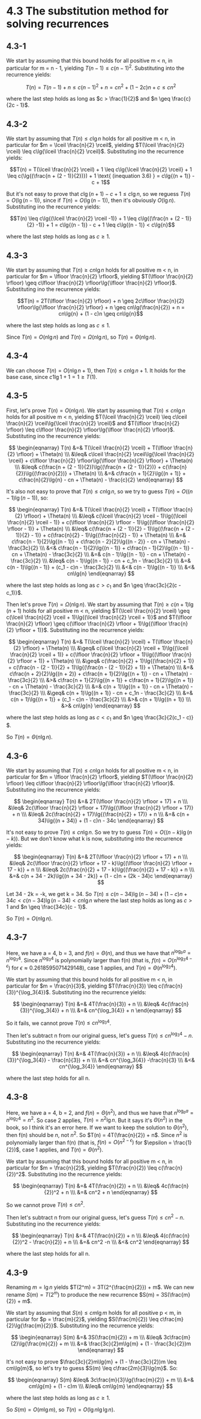 # 4.3 The substitution method for solving recurrences
## 4.3-1
We start by assuming that this bound holds for all positive m < n, in particular for m = n - 1, yielding $T(n - 1) \leq c(n - 1)^2$. Substituting into the recurrence yields:

$$T(n) = T(n - 1) + n \leq c(n - 1)^2 + n = cn^2 + (1 - 2c)n + c \leq cn^2$$

where the last step holds as long as $c > \frac{1}{2}$ and $n \geq \frac{c}{2c - 1}$.

## 4.3-2
We start by assuming that $T(n) \leq c\lg{n}$ holds for all positive m < n, in particular for $m = \lceil \frac{n}{2} \rceil$, yielding $T(\lceil \frac{n}{2} \rceil) \leq c\lg{\lceil \frac{n}{2} \rceil}$. Substituting ino the recurrence yields:

$$T(n) = T(\lceil \frac{n}{2} \rceil) + 1 \leq c\lg{\lceil \frac{n}{2} \rceil} + 1 \leq c(\lg{(\frac{n + (2 - 1)}{2})}) + 1 \text{ (inequation 3.6) } = c\lg{(n + 1)} - c + 1$$

But it's not easy to prove that $c\lg{(n + 1)} - c + 1 \leq c\lg{n}$, so we reguess $T(n) = O(\lg{(n - 1)})$, since if $T(n) = O(\lg{(n - 1)})$, then it's obviously $O(\lg{n})$. Substituting ino the recurrence yields:

$$T(n) \leq c\lg{(\lceil \frac{n}{2} \rceil -1)} + 1 \leq c\lg{(\frac{n + (2 - 1)}{2} -1)} + 1 = c\lg{(n - 1)} - c + 1 \leq c\lg{(n - 1)} < c\lg{n}$$

where the last step holds as long as $c \geq 1$.

## 4.3-3
We start by assuming that $T(n) \geq cn\lg{n}$ holds for all positive m < n, in particular for $m = \lfloor \frac{n}{2} \rfloor$, yielding $T(\lfloor \frac{n}{2} \rfloor) \geq c\lfloor \frac{n}{2} \rfloor\lg{\lfloor \frac{n}{2} \rfloor}$. Substituting ino the recurrence yields:

$$T(n) = 2T(\lfloor \frac{n}{2} \rfloor) + n \geq 2c\lfloor \frac{n}{2} \rfloor\lg{\lfloor \frac{n}{2} \rfloor} + n \geq cn\lg(\frac{n}{2}) + n = cn\lg{n} + (1 - c)n \geq cn\lg{n}$$

where the last step holds as long as $c \leq 1$.

Since $T(n) = O(n\lg{n})$ and $T(n) = \Omega(n\lg{n})$, so $T(n) = \Theta(n\lg{n})$.

## 4.3-4
We can choose $T(n) = O(n\lg{n} + 1)$, then $T(n) \leq cn\lg{n} + 1$. It holds for the base case, since $c1\lg{1} + 1 = 1 \geq T(1)$.

## 4.3-5
First, let's prove $T(n) = O(n\lg{n})$. We start by assuming that $T(n) \leq cn\lg{n}$ holds for all positive m < n, yielding $T(\lceil \frac{n}{2} \rceil) \leq c\lceil \frac{n}{2} \rceil\lg{\lceil \frac{n}{2} \rceil}$ and $T(\lfloor \frac{n}{2} \rfloor) \leq c\lfloor \frac{n}{2} \rfloor\lg{\lfloor \frac{n}{2} \rfloor}$. Substituting ino the recurrence yields:

$$
\begin{eqnarray}
T(n) &=& T(\lceil \frac{n}{2} \rceil) + T(\lfloor \frac{n}{2} \rfloor) + \Theta(n) \\\
&\leq& c\lceil \frac{n}{2} \rceil\lg{\lceil \frac{n}{2} \rceil} + c\lfloor \frac{n}{2} \rfloor\lg{\lfloor \frac{n}{2} \rfloor} + \Theta(n) \\\
&\leq& c(\frac{n + (2 - 1)}{2})\lg{(\frac{n + (2 - 1)}{2})} + c(\frac{n}{2})\lg{(\frac{n}{2})} + \Theta(n) \\\
&=& c\frac{n + 1}{2}\lg{(n + 1)} + c\frac{n}{2}\lg{n} - cn + \Theta(n) - \frac{c}{2}
\end{eqnarray}
$$

It's also not easy to prove that $T(n) \leq cn\lg{n}$, so we try to guess $T(n) = O((n - 1)\lg{(n - 1)})$, so:

$$
\begin{eqnarray}
T(n) &=& T(\lceil \frac{n}{2} \rceil) + T(\lfloor \frac{n}{2} \rfloor) + \Theta(n) \\\
&\leq& c(\lceil \frac{n}{2} \rceil - 1)\lg{(\lceil \frac{n}{2} \rceil - 1)} + c(\lfloor \frac{n}{2} \rfloor - 1)\lg{(\lfloor \frac{n}{2} \rfloor - 1)} + \Theta(n) \\\
&\leq& c(\frac{n + (2 - 1)}{2} - 1)\lg{(\frac{n + (2 - 1)}{2} - 1)} + c(\frac{n}{2} - 1)\lg{(\frac{n}{2} - 1)} + \Theta(n) \\\
&=& c\frac{n - 1}{2}\lg{(n - 1)} + c\frac{n - 2}{2}\lg{(n - 2)} - cn + \Theta(n) - \frac{3c}{2} \\\
&<& c\frac{n - 1}{2}\lg{(n - 1)} + c\frac{n - 1}{2}\lg{(n - 1)} - cn + \Theta(n) - \frac{3c}{2} \\\
&=& c(n - 1)\lg{(n - 1)} - cn + \Theta(n) - \frac{3c}{2} \\\
&\leq& c(n - 1)\lg{(n - 1)} - cn + c_1n - \frac{3c}{2} \\\
&=& c(n - 1)\lg{(n - 1)} + (c_1 - c)n - \frac{3c}{2} \\\
&<& c(n - 1)\lg{(n - 1)} \\\
&<& cn\lg{n}
\end{eqnarray}
$$

where the last step holds as long as $c > c_1$ and $n \geq \frac{3c}{2(c - c_1)}$.

Then let's prove $T(n) = \Omega(n\lg{n})$. We start by assuming that $T(n) \geq c(n + 1)\lg{(n + 1)}$ holds for all positive m < n, yielding $T(\lceil \frac{n}{2} \rceil) \geq c(\lceil \frac{n}{2} \rceil + 1)\lg{(\lceil \frac{n}{2} \rceil + 1)}$ and $T(\lfloor \frac{n}{2} \rfloor) \geq c(\lfloor \frac{n}{2} \rfloor + 1)\lg{(\lfloor \frac{n}{2} \rfloor + 1)}$. Substituting ino the recurrence yields:

$$
\begin{eqnarray}
T(n) &=& T(\lceil \frac{n}{2} \rceil) + T(\lfloor \frac{n}{2} \rfloor) + \Theta(n) \\\
&\geq& c(\lceil \frac{n}{2} \rceil + 1)\lg{(\lceil \frac{n}{2} \rceil + 1)} + c(\lfloor \frac{n}{2} \rfloor + 1)\lg{(\lfloor \frac{n}{2} \rfloor + 1)} + \Theta(n) \\\
&\geq& c(\frac{n}{2} + 1)\lg{(\frac{n}{2} + 1)} + c(\frac{n - (2 - 1)}{2} + 1)\lg{(\frac{n - (2 - 1)}{2} + 1)} + \Theta(n) \\\
&=& c\frac{n + 2}{2}\lg{(n + 2)} + c\frac{n + 1}{2}\lg{(n + 1)} - cn + \Theta(n) - \frac{3c}{2} \\\
&>& c\frac{n + 1}{2}\lg{(n + 1)} + c\frac{n + 1}{2}\lg{(n + 1)} - cn + \Theta(n) - \frac{3c}{2} \\\
&=& c(n + 1)\lg{(n + 1)} - cn + \Theta(n) - \frac{3c}{2} \\\
&\geq& c(n + 1)\lg{(n + 1)} - cn + c_1n - \frac{3c}{2} \\\
&=& c(n + 1)\lg{(n + 1)} + (c_1 - c)n - \frac{3c}{2} \\\
&>& c(n + 1)\lg{(n + 1)} \\\
&>& cn\lg{n}
\end{eqnarray}
$$

where the last step holds as long as $c < c_1$ and $n \geq \frac{3c}{2(c_1 - c)} $.

So $T(n) = \Theta(n\lg{n})$.

## 4.3-6
We start by assuming that $T(n) \leq cn\lg{n}$ holds for all positive m < n, in particular for $m = \lfloor \frac{n}{2} \rfloor$, yielding $T(\lfloor \frac{n}{2} \rfloor) \leq c\lfloor \frac{n}{2} \rfloor\lg{\lfloor \frac{n}{2} \rfloor}$. Substituting ino the recurrence yields:

$$
\begin{eqnarray}
T(n) &=& 2T(\lfloor \frac{n}{2} \rfloor + 17) + n \\\
&\leq& 2c(\lfloor \frac{n}{2} \rfloor + 17)\lg{(\lfloor \frac{n}{2} \rfloor + 17)} + n \\\
&\leq& 2c(\frac{n}{2} + 17)\lg{(\frac{n}{2} + 17)} + n \\\
&=& c(n + 34)\lg{(n + 34)} + (1 - c)n - 34c
\end{eqnarray}
$$

It's not easy to prove $T(n) \leq cn\lg{n}$. So we try to guess $T(n) = O((n - k)\lg{(n - k)})$. But we don't know what k is now, substituting into the recurrence yields:

$$
\begin{eqnarray}
T(n) &=& 2T(\lfloor \frac{n}{2} \rfloor + 17) + n \\\
&\leq& 2c(\lfloor \frac{n}{2} \rfloor + 17 - k)\lg{(\lfloor \frac{n}{2} \rfloor + 17 - k)} + n \\\
&\leq& 2c(\frac{n}{2} + 17 - k)\lg{(\frac{n}{2} + 17 - k)} + n \\\
&=& c(n + 34 - 2k)\lg{(n + 34 - 2k)} + (1 - c)n + (2k - 34)c
\end{eqnarray}
$$

Let 34 - 2k = -k, we get k = 34. So $T(n) \leq c(n - 34)\lg{(n - 34)} + (1 - c)n + 34c < c(n - 34)\lg{(n - 34)} < cn\lg{n}$ where the last step holds as long as $c > 1$ and $n \geq \frac{34c}{c - 1}$.

So $T(n) = O(n\lg{n})$.

## 4.3-7
Here, we have a = 4, b = 3, and $f(n) = \Theta(n)$, and thus we have that $n^{\log_ba} = n^{\log_3{4}}$. Since $n^{\log_3{4}}$ is polynomially larger than f(n) (that is, $f(n) = O(n^{\log_3{4} - \epsilon})$ for $\epsilon \approx 0.2618595071429148$), case 1 applies, and $T(n) = \Theta(n^{\log_3{4}})$.

We start by assuming that this bound holds for all positive m < n, in particular for $m = \frac{n}{3}$, yielding $T(\frac{n}{3}) \leq c(\frac{n}{3})^{\log_3{4}}$. Substituting ino the recurrence yields:

$$
\begin{eqnarray}
T(n) &=& 4T(\frac{n}{3}) + n \\\
&\leq& 4c(\frac{n}{3})^{\log_3{4}} + n \\\
&=& cn^{\log_3{4}} + n
\end{eqnarray}
$$

So it fails, we cannot prove $T(n) \leq cn^{\log_3{4}}$.

Then let's subtract n from our original guess, let's guess $T(n) \leq cn^{\log_3{4}} - n$. Substituting ino the recurrence yields:

$$
\begin{eqnarray}
T(n) &=& 4T(\frac{n}{3}) + n \\\
&\leq& 4(c(\frac{n}{3})^{\log_3{4}} - \frac{n}{3}) + n \\\
&=& cn^{\log_3{4}} -\frac{n}{3} \\\
&<& cn^{\log_3{4}}
\end{eqnarray}
$$

where the last step holds for all n.

## 4.3-8
Here, we have a = 4, b = 2, and $f(n) = \Theta(n^2)$, and thus we have that $n^{\log_ba} = n^{\log_2{4}} = n^2$. So case 2 applies, $T(n) = n^2\lg{n}$. But it says it's $\Theta(n^2)$ in the book, so I think it's an error here. If we want to keep the solution to $\Theta(n^2)$, then f(n) should be $n$, not $n^2$. So $T(n) = 4T(\frac{n}{2}) + n$. Since $n^2$ is polynomially larger than f(n) (that is, $f(n) = O(n^{2 - \epsilon})$ for $\epsilon = \frac{1}{2})$, case 1 applies, and $T(n) = \Theta(n^2)$.

We start by assuming that this bound holds for all positive m < n, in particular for $m = \frac{n}{2}$, yielding $T(\frac{n}{2}) \leq c(\frac{n}{2})^2$. Substituting ino the recurrence yields:

$$
\begin{eqnarray}
T(n) &=& 4T(\frac{n}{2}) + n \\\
&\leq& 4c(\frac{n}{2})^2 + n \\\
&=& cn^2 + n
\end{eqnarray}
$$

So we cannot prove $T(n) \leq cn^2$.

Then let's subtract n from our original guess, let's guess $T(n) \leq cn^2 - n$. Substituting ino the recurrence yields:

$$
\begin{eqnarray}
T(n) &=& 4T(\frac{n}{2}) + n \\\
&\leq& 4(c(\frac{n}{2})^2 - \frac{n}{2}) + n \\\
&=& cn^2 -n \\\
&<& cn^2
\end{eqnarray}
$$

where the last step holds for all n.

## 4.3-9
Renaming $m = \lg{n}$ yields $T(2^m) = 3T(2^{\frac{m}{2}}) + m$. We can new rename $S(m) = T(2^m)$ to produce the new recurrence $S(m) = 3S(\frac{m}{2}) + m$.

We start by assuming that $S(n) \leq cm\lg{m}$ holds for all positive p < m, in particular for $p = \frac{m}{2}$, yielding $S(\frac{m}{2}) \leq c\frac{m}{2}\lg{\frac{m}{2}}$. Substituting ino the recurrence yields:

$$
\begin{eqnarray}
S(m) &=& 3S(\frac{m}{2}) + m \\\
&\leq& 3c\frac{m}{2}\lg{\frac{m}{2}} + m \\\
&=& \frac{3c}{2}m\lg{m} + (1 - \frac{3c}{2})m
\end{eqnarray}
$$

It's not easy to prove $\frac{3c}{2}m\lg{m} + (1 - \frac{3c}{2})m \leq cm\lg{m}$, so let's try to guess $S(m) \leq c\frac{2m}{3}\lg{m}$. So:

$$
\begin{eqnarray}
S(m) &\leq& 3c\frac{m}{3}\lg{\frac{m}{2}} + m \\\
&=& cm\lg{m} + (1 - c)m \\\
&\leq& cm\lg{m} 
\end{eqnarray}
$$

where the last step holds as long as $c \geq 1$.

So $S(m) = O(m\lg{m})$, so $T(n) = O(\lg{n}\lg{\lg{n}})$.